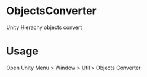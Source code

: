 # ObjectsConverter
 Unity Hierachy objects convert

# Usage
 Open Unity Menu > Window > Util > Objects Converter
